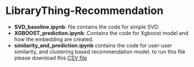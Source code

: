 # LibraryThing-Recommendation

* **SVD_baseline.ipynb**: file contains the code for simple SVD.
* **XGBOOST_prediction.ipynb**: Contains the code for Xgboost model and how the embedding are created.
* **similarity_and_prediction.ipynb** contains the code for user-user similarity, and clustering based recommendation model. to run this file please download this [CSV file](https://www.google.com)
